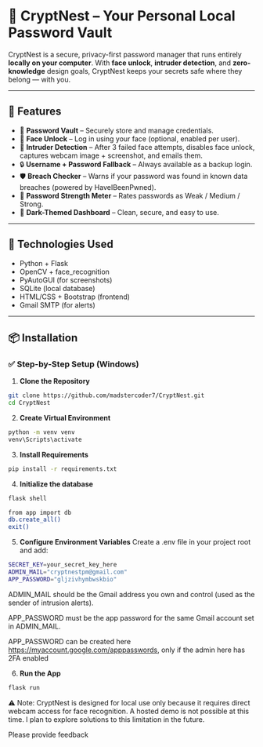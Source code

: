 # 🔐 CryptNest – Your Personal Local Password Vault

CryptNest is a secure, privacy-first password manager that runs entirely **locally on your computer**. With **face unlock**, **intruder detection**, and **zero-knowledge** design goals, CryptNest keeps your secrets safe where they belong — with you.

---

## 🚀 Features

- 🔐 **Password Vault** – Securely store and manage credentials.
- 👤 **Face Unlock** – Log in using your face (optional, enabled per user).
- 🧠 **Intruder Detection** – After 3 failed face attempts, disables face unlock, captures webcam image + screenshot, and emails them.
- 🔒 **Username + Password Fallback** – Always available as a backup login.
- 🛡️ **Breach Checker** – Warns if your password was found in known data breaches (powered by HaveIBeenPwned).
- 💪 **Password Strength Meter** – Rates passwords as Weak / Medium / Strong.
- 🎨 **Dark-Themed Dashboard** – Clean, secure, and easy to use.

---

## 🧰 Technologies Used

- Python + Flask
- OpenCV + face_recognition
- PyAutoGUI (for screenshots)
- SQLite (local database)
- HTML/CSS + Bootstrap (frontend)
- Gmail SMTP (for alerts)

---

## 📦 Installation

### ✅ Step-by-Step Setup (Windows)

1. **Clone the Repository**
```bash
git clone https://github.com/madstercoder7/CryptNest.git
cd CryptNest
```

2. **Create Virtual Environment**
```bash
python -m venv venv
venv\Scripts\activate
```

3. **Install Requirements**
```bash
pip install -r requirements.txt
```

4. **Initialize the database**
```bash
flask shell
```
```bash
from app import db
db.create_all()
exit()
```

5. **Configure Environment Variables**
Create a .env file in your project root and add:
```bash
SECRET_KEY=your_secret_key_here
ADMIN_MAIL="cryptnestpm@gmail.com"
APP_PASSWORD="gljzivhymbwskbio"
```

ADMIN_MAIL should be the Gmail address you own and control (used as the sender of intrusion alerts).

APP_PASSWORD must be the app password for the same Gmail account set in ADMIN_MAIL.

APP_PASSWORD can be created here https://myaccount.google.com/apppasswords, only if the admin here has 2FA enabled


6. **Run the App**
```bash
flask run
```

⚠️ Note: CryptNest is designed for local use only because it requires direct webcam access for face recognition. A hosted demo is not possible at this time. I plan to explore solutions to this limitation in the future.

Please provide feedback
